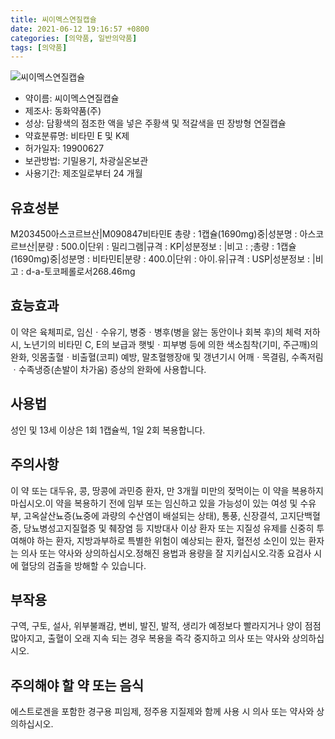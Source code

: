 ```yaml
---
title: 씨이멕스연질캡슐
date: 2021-06-12 19:16:57 +0800
categories: [의약품, 일반의약품]
tags: [의약품]
---
```

![씨이멕스연질캡슐](https://nedrug.mfds.go.kr/pbp/cmn/itemImageDownload/154653000721000007)

- 약이름: 씨이멕스연질캡슐
- 제조사: 동화약품(주)
- 성상: 담황색의 점조한 액을 넣은 주황색 및 적갈색을 띤 장방형 연질캡슐
- 약효분류명: 비타민 E 및 K제
- 허가일자: 19900627
- 보관방법: 기밀용기, 차광실온보관
- 사용기간: 제조일로부터 24 개월
## 유효성분
M203450아스코르브산|M090847비타민E
총량 : 1캡슐(1690mg)중|성분명 : 아스코르브산|분량 : 500.0|단위 : 밀리그램|규격 : KP|성분정보 : |비고 : ;총량 : 1캡슐(1690mg)중|성분명 : 비타민E|분량 : 400.0|단위 : 아이.유|규격 : USP|성분정보 : |비고 : d-a-토코페롤로서268.46mg
## 효능효과
이 약은 육체피로, 임신ㆍ수유기, 병중ㆍ병후(병을 앓는 동안이나 회복 후)의 체력 저하 시, 노년기의 비타민 C, E의 보급과 햇빛ㆍ피부병 등에 의한 색소침착(기미, 주근깨)의 완화, 잇몸출혈ㆍ비출혈(코피) 예방, 말초혈행장애 및 갱년기시 어깨ㆍ목결림, 수족저림ㆍ수족냉증(손발이 차가움) 증상의 완화에 사용합니다.
## 사용법
성인 및 13세 이상은 1회 1캡슐씩, 1일 2회 복용합니다.
## 주의사항
이 약 또는 대두유, 콩, 땅콩에 과민증 환자, 만 3개월 미만의 젖먹이는 이 약을 복용하지 마십시오.이 약을 복용하기 전에 임부 또는 임신하고 있을 가능성이 있는 여성 및 수유부, 고옥살산뇨증(뇨중에 과량의 수산염이 배설되는 상태), 통풍, 신장결석, 고지단백혈증, 당뇨병성고지질혈증 및 췌장염 등 지방대사 이상 환자 또는 지질성 유제를 신중히 투여해야 하는 환자, 지방과부하로 특별한 위험이 예상되는 환자, 혈전성 소인이 있는 환자는 의사 또는 약사와 상의하십시오.정해진 용법과 용량을 잘 지키십시오.각종 요검사 시에 혈당의 검출을 방해할 수 있습니다.
## 부작용
구역, 구토, 설사, 위부불쾌감, 변비, 발진, 발적, 생리가 예정보다 빨라지거나 양이 점점 많아지고, 출혈이 오래 지속 되는 경우 복용을 즉각 중지하고 의사 또는 약사와 상의하십시오.
## 주의해야 할 약 또는 음식
에스트로겐을 포함한 경구용 피임제, 정주용 지질제와 함께 사용 시 의사 또는 약사와 상의하십시오.
